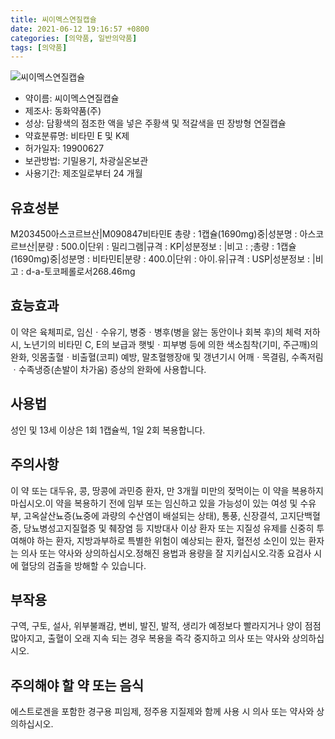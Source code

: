 ```yaml
---
title: 씨이멕스연질캡슐
date: 2021-06-12 19:16:57 +0800
categories: [의약품, 일반의약품]
tags: [의약품]
---
```

![씨이멕스연질캡슐](https://nedrug.mfds.go.kr/pbp/cmn/itemImageDownload/154653000721000007)

- 약이름: 씨이멕스연질캡슐
- 제조사: 동화약품(주)
- 성상: 담황색의 점조한 액을 넣은 주황색 및 적갈색을 띤 장방형 연질캡슐
- 약효분류명: 비타민 E 및 K제
- 허가일자: 19900627
- 보관방법: 기밀용기, 차광실온보관
- 사용기간: 제조일로부터 24 개월
## 유효성분
M203450아스코르브산|M090847비타민E
총량 : 1캡슐(1690mg)중|성분명 : 아스코르브산|분량 : 500.0|단위 : 밀리그램|규격 : KP|성분정보 : |비고 : ;총량 : 1캡슐(1690mg)중|성분명 : 비타민E|분량 : 400.0|단위 : 아이.유|규격 : USP|성분정보 : |비고 : d-a-토코페롤로서268.46mg
## 효능효과
이 약은 육체피로, 임신ㆍ수유기, 병중ㆍ병후(병을 앓는 동안이나 회복 후)의 체력 저하 시, 노년기의 비타민 C, E의 보급과 햇빛ㆍ피부병 등에 의한 색소침착(기미, 주근깨)의 완화, 잇몸출혈ㆍ비출혈(코피) 예방, 말초혈행장애 및 갱년기시 어깨ㆍ목결림, 수족저림ㆍ수족냉증(손발이 차가움) 증상의 완화에 사용합니다.
## 사용법
성인 및 13세 이상은 1회 1캡슐씩, 1일 2회 복용합니다.
## 주의사항
이 약 또는 대두유, 콩, 땅콩에 과민증 환자, 만 3개월 미만의 젖먹이는 이 약을 복용하지 마십시오.이 약을 복용하기 전에 임부 또는 임신하고 있을 가능성이 있는 여성 및 수유부, 고옥살산뇨증(뇨중에 과량의 수산염이 배설되는 상태), 통풍, 신장결석, 고지단백혈증, 당뇨병성고지질혈증 및 췌장염 등 지방대사 이상 환자 또는 지질성 유제를 신중히 투여해야 하는 환자, 지방과부하로 특별한 위험이 예상되는 환자, 혈전성 소인이 있는 환자는 의사 또는 약사와 상의하십시오.정해진 용법과 용량을 잘 지키십시오.각종 요검사 시에 혈당의 검출을 방해할 수 있습니다.
## 부작용
구역, 구토, 설사, 위부불쾌감, 변비, 발진, 발적, 생리가 예정보다 빨라지거나 양이 점점 많아지고, 출혈이 오래 지속 되는 경우 복용을 즉각 중지하고 의사 또는 약사와 상의하십시오.
## 주의해야 할 약 또는 음식
에스트로겐을 포함한 경구용 피임제, 정주용 지질제와 함께 사용 시 의사 또는 약사와 상의하십시오.
